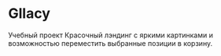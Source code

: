 
# Gllacy
Учебный проект
Красочный лэндинг с яркими картинками и возможностью переместить выбранные позиции в корзину.
